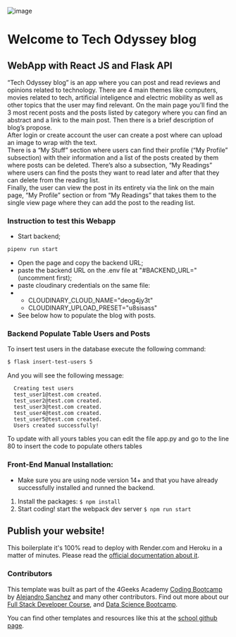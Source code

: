 ![image](https://github.com/Group-Rodrigo-Luis-Rui/4Geeks-Final-Project-Team-1/assets/64076622/d6055c00-dd38-4c66-8854-c8fe56856932)
  # Welcome to Tech Odyssey blog

## WebApp with React JS and Flask API

“Tech Odyssey blog” is an app where you can post and read reviews and opinions related to technology. There are 4 main themes like computers, movies related to tech, artificial inteligence and electric mobility as well as other topics that the user may find relevant.
On the main page you’ll find the 3 most recent posts and the posts listed by category where you can find an abstract and a link to the main post. Then there is a brief description of blog’s propose.<br>
After login or create account the user can create a post where can upload an image to wrap with the text.<br>
There is a “My Stuff” section where users can find their profile (“My Profile” subsection) with their information and a list of the posts created by them where posts can be deleted. There’s also a subsection, “My Readings” where users can find the posts they want to read later and after that they can delete from the reading list.<br>
Finally, the user can view the post in its entirety via the link on the main page, “My Profile” section or from “My Readings” that takes them to the single view page where they can add the post to the reading list.

### Instruction to test this Webapp

- Start backend;
```sh
pipenv run start
```
- Open the page and copy the backend URL;
- paste the backend URL on the .env file at "#BACKEND_URL=" (uncomment first);
- paste cloudinary credentials on the same file:
- - CLOUDINARY_CLOUD_NAME="deog4jy3t"
  - CLOUDINARY_UPLOAD_PRESET="u8sisass"
- See below how to populate the blog with posts.



### Backend Populate Table Users and Posts

To insert test users in the database execute the following command:

```sh
$ flask insert-test-users 5
```

And you will see the following message:

```
  Creating test users
  test_user1@test.com created.
  test_user2@test.com created.
  test_user3@test.com created.
  test_user4@test.com created.
  test_user5@test.com created.
  Users created successfully!
```

To update with all yours tables you can edit the file app.py and go to the line 80 to insert the code to populate others tables

### Front-End Manual Installation:

-   Make sure you are using node version 14+ and that you have already successfully installed and runned the backend.

1. Install the packages: `$ npm install`
2. Start coding! start the webpack dev server `$ npm run start`

## Publish your website!

This boilerplate it's 100% read to deploy with Render.com and Heroku in a matter of minutes. Please read the [official documentation about it](https://start.4geeksacademy.com/deploy).

### Contributors

This template was built as part of the 4Geeks Academy [Coding Bootcamp](https://4geeksacademy.com/us/coding-bootcamp) by [Alejandro Sanchez](https://twitter.com/alesanchezr) and many other contributors. Find out more about our [Full Stack Developer Course](https://4geeksacademy.com/us/coding-bootcamps/part-time-full-stack-developer), and [Data Science Bootcamp](https://4geeksacademy.com/us/coding-bootcamps/datascience-machine-learning).

You can find other templates and resources like this at the [school github page](https://github.com/4geeksacademy/).
